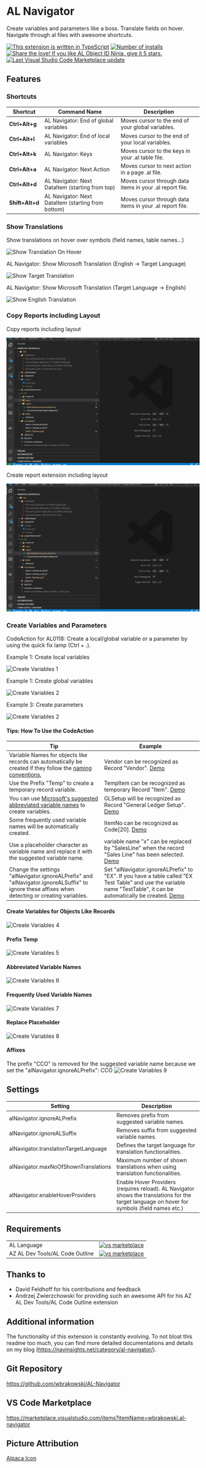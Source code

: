# AL Navigator

Create variables and parameters like a boss. Translate fields on hover. Navigate through al files with awesome shortcuts. 

[![This extension is written in TypeScript](https://img.shields.io/github/languages/top/wbrakowski/al-navigator)](https://www.typescriptlang.org/)
[![Number of installs](https://img.shields.io/visual-studio-marketplace/i/wbrakowski.al-navigator)](https://marketplace.visualstudio.com/items?itemName=wbrakowski.al-navigator)
[![Share the love! If you like AL Object ID Ninja, give it 5 stars.](https://img.shields.io/visual-studio-marketplace/stars/wbrakowski.al-navigator)](https://marketplace.visualstudio.com/items?itemName=wbrakowski.al-navigator&ssr=false#review-details)
[![Last Visual Studio Code Marketplace update](https://img.shields.io/visual-studio-marketplace/last-updated/wbrakowski.al-navigator)](https://marketplace.visualstudio.com/items?itemName=wbrakowski.al-navigator&ssr=false#version-history)

## Features

### Shortcuts

| Shortcut        | Command Name                                       | Description                                              |
| --------------- | -------------------------------------------------- | -------------------------------------------------------- |
| **Ctrl+Alt+g**  | AL Navigator: End of global variables              | Moves cursor to the end of your global variables.        |
| **Ctrl+Alt+l**  | AL Navigator: End of local variables               | Moves cursor to the end of your local variables.         |
| **Ctrl+Alt+k**  | AL Navigator: Keys                                 | Moves cursor to the keys in your .al table file.         |
| **Ctrl+Alt+a**  | AL Navigator: Next Action                          | Moves cursor to next action in a page .al file.          |
| **Ctrl+Alt+d**  | AL Navigator: Next DataItem (starting from top)    | Moves cursor through data items in your .al report file. |
| **Shift+Alt+d** | AL Navigator: Next DataItem (starting from bottom) | Moves cursor through data items in your .al report file. |

### Show Translations

Show translations on hover over symbols (field names, table names...)

![Show Translation On Hover](resources/ShowTranslationOnHover.gif)

AL Navigator: Show Microsoft Translation (English -> Target Language)

![Show Target Translation](resources/ShowTargetTranslation.gif)

AL Navigator: Show Microsoft Translation (Target Language -> English)

![Show English Translation](resources/ShowEnglishTranslation.gif)

### Copy Reports including Layout

Copy reports including layout

![Copy reports including layout](resources/createNewReport.gif)

Create report extension including layout

![Create report extension including layout](resources/createNewReportExtension.gif)

### Create Variables and Parameters

CodeAction for AL0118: Create a local/global variable or a parameter by using the quick fix lamp (Ctrl + .).

Example 1: Create local variables

![Create Variables 1](resources/ALNavigator1.gif)

Example 1: Create global variables

![Create Variables 2](resources/ALNavigator2.gif)

Example 3: Create parameters

![Create Variables 2](resources/ALNavigator3.gif)

#### Tips: How To Use the CodeAction
| Tip                                                                                                                                                                                                                                                                              | Example                                                                                                                                                                          |
| -------------------------------------------------------------------------------------------------------------------------------------------------------------------------------------------------------------------------------------------------------------------------------- | -------------------------------------------------------------------------------------------------------------------------------------------------------------------------------- |
| Variable Names for objects like records can automatically be created if they follow the [naming conventions.](https://docs.microsoft.com/en-us/dynamics365/business-central/dev-itpro/compliance/apptest-bestpracticesforalcode#variable-and-field-naming "naming conventions.") | Vendor can be recognized as Record "Vendor". [Demo](#create-variables-for-objects-like-records)                                                                                  |
| Use the Prefix "Temp" to create a temporary record variable.                                                                                                                                                                                                                     | TempItem can be recognized as temporary Record "Item". [Demo](#prefix-temp)                                                                                                      |
| You can use [Microsoft's suggested abbreviated variable names](https://community.dynamics.com/nav/w/designpatterns/162/suggested-abbreviations "Microsoft's suggested abbreviated variable names") to create variables.                                                          | GLSetup will be recognized as Record "General Ledger Setup". [Demo](#abbreviated-variable-names)                                                                                 |
| Some frequently used variable names will be automatically created.                                                                                                                                                                                                               | ItemNo can be recognized as Code[20]. [Demo](#frequently-used-variable-names)                                                                                                    |
| Use a placeholder character as variable name and replace it with the suggested variable name.                                                                                                                                                                                    | variable name "x" can be replaced by "SalesLine" when the record "Sales Line" has been selected. [Demo](#replace-placeholder)                                                    |
| Change the settings "alNavigator.ignoreALPrefix" and "alNavigator.ignoreALSuffix" to ignore these affixes when detecting or creating variables.                                                                                                                                  | Set "alNavigator.ignoreALPrefix" to "EX". If you have a table called "EX Test Table" and use the variable name "TestTable", it can be automatically be created. [Demo](#affixes) |

#### Create Variables for Objects Like Records
![Create Variables 4](resources/ALNavigator4.gif)

#### Prefix Temp
![Create Variables 5](resources/ALNavigator5.gif)

#### Abbreviated Variable Names
![Create Variables 6](resources/ALNavigator6.gif)

#### Frequently Used Variable Names
![Create Variables 7](resources/ALNavigator7.gif)

#### Replace Placeholder
![Create Variables 8](resources/ALNavigator8.gif)

#### Affixes
The prefix "CCO" is removed for the suggested variable name because we set the "alNavigator.ignoreALPrefix": CCO
![Create Variables 9](resources/ALNavigator9.gif)

## Settings
| Setting                               | Description                                                                                                                                   |
| ------------------------------------- | --------------------------------------------------------------------------------------------------------------------------------------------- |
| alNavigator.ignoreALPrefix            | Removes prefix from suggested variable names.                                                                                                 |
| alNavigator.ignoreALSuffix            | Removes suffix from suggested variable names.                                                                                                 |
| alNavigator.translationTargetLanguage | Defines the target language for translation functionalities.                                                                                  |
| alNavigator.maxNoOfShownTranslations  | Maximum number of shown translations when using translation functionalities.                                                                  |
| alNavigator.enableHoverProviders      | Enable Hover Providers (requires reload). AL Navigator shows the translations for the target language on hover for symbols (field names etc.) |


## Requirements

|                                 |                                                                                                                                                                                                                            |
| ------------------------------- | -------------------------------------------------------------------------------------------------------------------------------------------------------------------------------------------------------------------------- |
| AL Language                     | [![vs marketplace](https://img.shields.io/vscode-marketplace/v/ms-dynamics-smb.al.svg?label=vs%20marketplace)](https://marketplace.visualstudio.com/items?itemName=ms-dynamics-smb.al)                                     |
| AZ AL Dev Tools/AL Code Outline | [![vs marketplace](https://img.shields.io/vscode-marketplace/v/andrzejzwierzchowski.al-code-outline.svg?label=vs%20marketplace)](https://marketplace.visualstudio.com/items?itemName=andrzejzwierzchowski.al-code-outline) |

## Thanks to
- David Feldhoff for his contributions and feedback
- Andrzej Zwierzchowski for providing such an awesome API for his AZ AL Dev Tools/AL Code Outline extension

## Additional information
The functionality of this extension is constantly evolving.
To not bloat this readme too much, you can find more detailed documentations and details on my blog (https://navinsights.net/category/al-navigator/).

## Git Repository

https://github.com/wbrakowski/AL-Navigator

## VS Code Marketplace

https://marketplace.visualstudio.com/items?itemName=wbrakowski.al-navigator

## Picture Attribution
<a href="https://vectorified.com/alpaca-icon">Alpaca Icon</a>
